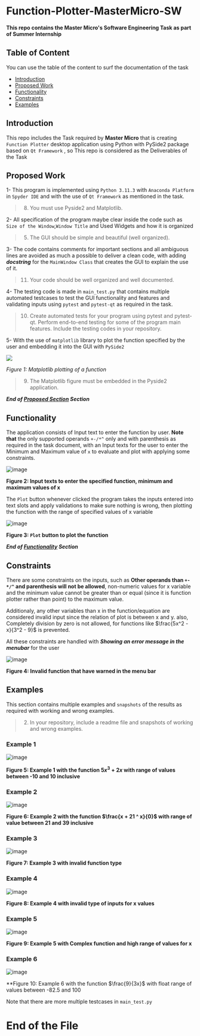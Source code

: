 # Function-Plotter-MasterMicro-SW
**This repo contains the Master Micro's Software Engineering Task as part of Summer Internship**

## Table of Content
You can use the table of the content to surf the documentation of the task

- [Introduction](https://github.com/YousefTB/Function-Plotter-MasterMicro-SW/edit/main/README.md#introduction)
- [Proposed Work](https://github.com/YousefTB/Function-Plotter-MasterMicro-SW/edit/main/README.md#proposed-work)
- [Functionality](https://github.com/YousefTB/Function-Plotter-MasterMicro-SW/edit/main/README.md#functionality)
- [Constraints](https://github.com/YousefTB/Function-Plotter-MasterMicro-SW/edit/main/README.md#constraints)
- [Examples](https://github.com/YousefTB/Function-Plotter-MasterMicro-SW/edit/main/README.md#examples)

## Introduction
This repo includes the Task required by **Master Micro** that is creating `Function Plotter` desktop application using Python with PySide2 package based on `Qt Framework` , so This repo is considered as the Deliverables of the Task

## Proposed Work
1- This program is implemented using `Python 3.11.3` with `Anaconda Platform` in `Spyder IDE` and with the use of `Qt Framework` as mentioned in the task.
> 8. You must use Pyside2 and Matplotlib.

2- All specification of the program maybe clear inside the code such as `Size of the Window`,`Window Title` and Used Widgets and how it is organized
> 5. The GUI should be simple and beautiful (well organized).

3- The code contains comments for important sections and all ambiguous lines are avoided as much a possible to deliver a clean code, with adding ***docstring*** for the `MainWindow Class` that creates the GUI to explain the use of it.
> 11. Your code should be well organized and well documented.

4- The testing code is made in `main_test.py` that contains multiple automated testcases to test the GUI functionality and features and validating inputs using `pytest` and `pytest-qt` as required in the task.
> 10. Create automated tests for your program using pytest and pytest-qt. Perform end-to-end testing for some of the program main features. Include the testing codes in your repository.

5- With the use of `matplotlib` library to plot the function specified by the user and embedding it into the GUI with `PySide2`

![](https://github.com/YousefTB/Function-Plotter-MasterMicro-SW/assets/95775013/ae8fdc4f-0a61-43d2-8bc3-1ca7ee6e1161)

*Figure 1: Matplotlib plotting of a function*
> 9. The Matplotlib figure must be embedded in the Pyside2 application.


***End of [Proposed Section](https://github.com/YousefTB/Function-Plotter-MasterMicro-SW/edit/main/README.md#proposed-work) Section***

## Functionality
The application consists of Input text to enter the function by user. **Note that** the only supported operands `+-/*^` only and with parenthesis as required in the task document, with an Input texts for the user to enter the Minimum and Maximum value of `x` to evaluate and plot with applying some constraints.

![image](https://github.com/YousefTB/Function-Plotter-MasterMicro-SW/assets/95775013/c454897d-ba4b-4ff6-9f21-1fcf527ab882)

**Figure 2: Input texts to enter the specified function, minimum and maximum values of x**

The `Plot` button whenever clicked the program takes the inputs entered into text slots and apply validations to make sure nothing is wrong, then plotting the function with the range of specified values of x variable

![image](https://github.com/YousefTB/Function-Plotter-MasterMicro-SW/assets/95775013/caa8ac01-a16e-4b2b-adce-c50b49de839a)

**Figure 3: `Plot` button to plot the function**

***End of [Functionality](https://github.com/YousefTB/Function-Plotter-MasterMicro-SW/edit/main/README.md#functionality) Section***

## Constraints
There are some constraints on the inputs, such as **Other operands than `+-*/^` and parenthesis will not be allowed**, non-numeric values for x variable and the minimum value cannot be greater than or equal (since it is function plotter rather than point) to the maximum value.

Additionaly, any other variables than x in the function/equation are considered invalid input since the relation of plot is between x and y. also, Completely division by zero is not allowed, for functions like $`\frac{5x^2 - x}{3^2 - 9}`$ is prevented.

All these constraints are handled with ***Showing an error message in the menubar*** for the user

![image](https://github.com/YousefTB/Function-Plotter-MasterMicro-SW/assets/95775013/86d4e3e8-a54e-428e-9cb8-4b53364e241e)

**Figure 4: Invalid function that have warned in the menu bar**

## Examples

This section contains multiple examples and `snapshots` of the results as required with working and wrong examples.
> 2. In your repository, include a readme file and snapshots of working and wrong examples.

### Example 1

![image](https://github.com/YousefTB/Function-Plotter-MasterMicro-SW/assets/95775013/fb1a30f5-def9-4a1d-8cf3-3d6e62ccb290)

**Figure 5: Example 1 with the function $`5x^3 + 2x`$ with range of values between -10 and 10 inclusive**

### Example 2

![image](https://github.com/YousefTB/Function-Plotter-MasterMicro-SW/assets/95775013/1475ece2-48aa-4568-b677-a4d31256cd90)

**Figure 6: Example 2 with the function $`\frac{x + 21 ^ x}{0}`$ with range of value between 21 and 39 inclusive**

### Example 3

![image](https://github.com/YousefTB/Function-Plotter-MasterMicro-SW/assets/95775013/e80672aa-3cb3-4305-b1ca-3ec9746df4c1)

**Figure 7: Example 3 with invalid function type**

### Example 4

![image](https://github.com/YousefTB/Function-Plotter-MasterMicro-SW/assets/95775013/154a8700-1483-4743-a3ec-1242f60c1198)

**Figure 8: Example 4 with invalid type of inputs for x values**

### Example 5

![image](https://github.com/YousefTB/Function-Plotter-MasterMicro-SW/assets/95775013/46a8402d-4403-41d2-869c-8f080df922d0)

**Figure 9: Example 5 with Complex function and high range of values for x**

### Example 6

![image](https://github.com/YousefTB/Function-Plotter-MasterMicro-SW/assets/95775013/bd40d05f-b3a8-472e-9114-3be56c3ff45f)

**Figure 10: Example 6 with the function $`\frac{9}{3x}`$ with float range of values between -82.5 and 100


Note that there are more multiple testcases in `main_test.py`

# **End of the File**
